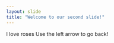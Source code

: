 ```yaml
---
layout: slide
title: "Welcome to our second slide!"
---
```

I love roses
Use the left arrow to go back!
